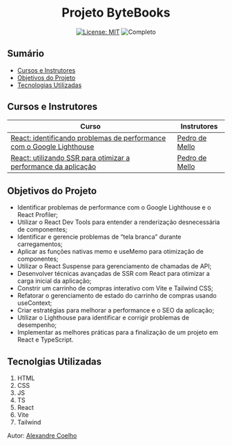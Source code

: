 <h1 align="center"> Projeto ByteBooks </h1>

<div align="center">

<a href="https://github.com/coelhoalexandre/projeto-alura-bytebooks/blob/main/LICENSE" target="_blank"><img src="https://img.shields.io/badge/License-MIT-yellow.svg" alt="License: MIT"></a> <img src="https://img.shields.io/badge/Completo-lightgreen.svg" alt="Completo">

</div>

## Sumário

- [Cursos e Instrutores](#cursos-e-instrutores)
- [Objetivos do Projeto](#objetivos-do-projeto)
- [Tecnologias Utilizadas](#tecnolgias-utilizadas)

## Cursos e Instrutores

|Curso|Instrutores|
|---|---|
|[React: identificando problemas de performance com o Google Lighthouse](https://cursos.alura.com.br/course/react-identificando-problemas-performance-google-lighthouse)|[Pedro de Mello](https://github.com/cicatrizdev)|
|[React: utilizando SSR para otimizar a performance da aplicação](https://cursos.alura.com.br/course/react-ssr-otimizar-performance-aplicacao)|[Pedro de Mello](https://github.com/cicatrizdev)|

## Objetivos do Projeto
- Identificar problemas de performance com o Google Lighthouse e o React Profiler;
- Utilizar o React Dev Tools para entender a renderização desnecessária de componentes;
- Identificar e gerencie problemas de “tela branca” durante carregamentos;
- Aplicar as funções nativas memo e useMemo para otimização de componentes;
- Utilizar o React Suspense para gerenciamento de chamadas de API;
- Desenvolver técnicas avançadas de SSR com React para otimizar a carga inicial da aplicação;
- Constrir um carrinho de compras interativo com Vite e Tailwind CSS;
- Refatorar o gerenciamento de estado do carrinho de compras usando useContext;
- Criar estratégias para melhorar a performance e o SEO da aplicação;
- Utilizar o Lighthouse para identificar e corrigir problemas de desempenho;
- Implementar as melhores práticas para a finalização de um projeto em React e TypeScript.

## Tecnolgias Utilizadas

1. HTML
2. CSS
3. JS
4. TS
5. React
6. Vite
7. Tailwind

Autor: [Alexandre Coelho](https://github.com/coelhoalexandre)

